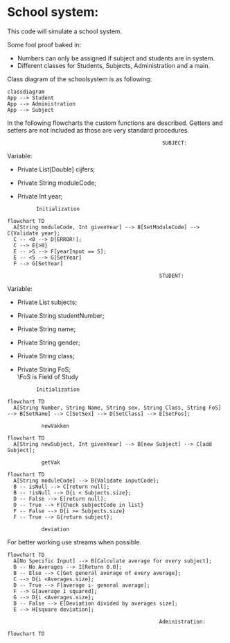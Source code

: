 # School system:

This code will simulate a school system.

Some fool proof baked in:
* Numbers can only be assigned if subject and students are in system.
* Different classes for Students, Subjects, Administration and a main.

Class diagram of the schoolsystem is as following:

```mermaid
classdiagram
App --> Student
App --> Administration
App --> Subject
```

In the following flowcharts the custom functions are described. Getters and setters are not included as those are very standard procedures.

                                                      SUBJECT:
Variable:
  * Private List[Double] cijfers;
  * Private String moduleCode;
  * Private Int year;

              Initialization
```mermaid
flowchart TD
  A[String moduleCode, Int givenYear] --> B[SetModuleCode] --> C{Validate year};
  C -- <0 --> D[ERROR!];
  C --> E{>0}
  E -- >5 --> F[yearInput == 5];
  E -- <5 --> G[SetYear]
  F --> G[SetYear]
```

                                                     STUDENT:
Variable:
  * Private List<Subject> subjects;
  * Private String studentNumber;
  * Private String name;
  * Private String gender;
  * Private String class;
  * Private String FoS;  
\\FoS is Field of Study

              Initialization
```mermaid
flowchart TD
  A[String Number, String Name, String sex, String Class, String FoS] --> B[SetName] --> C[SetSex] --> D[SetClass] --> E[SetFos];
```
               newVakken
```mermaid
flowchart TD
  A[String newSubject, Int givenYear] --> B[new Subject] --> C[add Subject];
```
  
               getVak
```mermaid
flowchart TD
  A[String moduleCode] --> B{Validate inputCode};
  B -- isNull --> C[return null];
  B -- !isNull --> D{i < Subjects.size};
  D -- False --> E[return null];
  D -- True --> F{Check subjectCode in list}
  F -- False --> D{i >= Subjects.size}
  F -- True --> G{return subject};
```

               deviation
For better working use streams when possible.
  
```mermaid
flowchart TD
  A[No Specific Input] --> B[Calculate average for every subject];
  B -- No Averages --> I[Return 0.0];
  B -- Else --> C[Get general average of every average];
  C --> D{i <Averages.size};
  D -- True --> F[average i- general average];
  F --> G[average i squared];
  G --> D{i <Averages.size};  
  D -- False --> E[Deviation divided by averages size];
  E --> H[square deviation];
```
  
                                                     Administration:
```mermaid
flowchart TD

```
